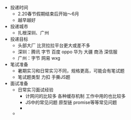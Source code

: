 - 投递时间
	- 2.20春节假期结束后开始～6月
	- 越早越好
- 投递城市
	- 扎根深圳、广州
- 投递目标
	- 头部大厂 比货拉拉平台更大或差不多
	- 深圳：腾讯 字节 百度 oppo 华为 大疆 商汤 深信服
	- 广州：字节 网易 wxg
- 笔试准备
	- 暑期实习和日常实习不同，规格更高，可能会有笔试题
	- 笔试题类型 力扣 手撕JS题
- 面试准备
	- 日常实习面试经验
		- 计网问的比较多 各种缓存机制 工作中用的也比较多
		- JS中的常见问题 原型链 promise等等常见问题
		-
	-
